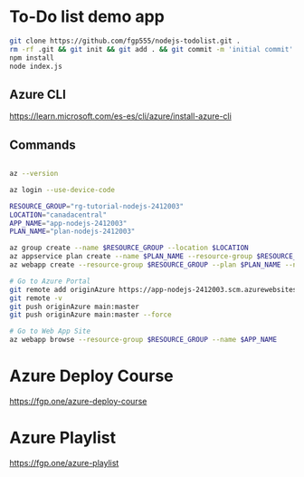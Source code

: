 # To-Do list demo app

```sh
git clone https://github.com/fgp555/nodejs-todolist.git .
rm -rf .git && git init && git add . && git commit -m 'initial commit'
npm install
node index.js
```

## Azure CLI

https://learn.microsoft.com/es-es/cli/azure/install-azure-cli

## Commands

```sh

az --version

az login --use-device-code

RESOURCE_GROUP="rg-tutorial-nodejs-2412003"
LOCATION="canadacentral"
APP_NAME="app-nodejs-2412003"
PLAN_NAME="plan-nodejs-2412003"

az group create --name $RESOURCE_GROUP --location $LOCATION
az appservice plan create --name $PLAN_NAME --resource-group $RESOURCE_GROUP --sku B1 --is-linux
az webapp create --resource-group $RESOURCE_GROUP --plan $PLAN_NAME --name $APP_NAME --runtime "NODE|20-lts" --startup-file "npm start"

# Go to Azure Portal
git remote add originAzure https://app-nodejs-2412003.scm.azurewebsites.net:443/app-nodejs-2412003.git
git remote -v
git push originAzure main:master
git push originAzure main:master --force

# Go to Web App Site
az webapp browse --resource-group $RESOURCE_GROUP --name $APP_NAME
```

# Azure Deploy Course

https://fgp.one/azure-deploy-course

# Azure Playlist

https://fgp.one/azure-playlist
